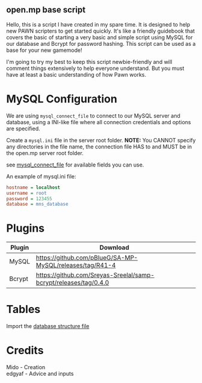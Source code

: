 ## open.mp base script
Hello, this is a script I have created in my spare time. It is designed to help new PAWN scripters to get started quickly.
It's like a friendly guidebook that covers the basic of starting a very basic and simple script using MySQL for our database and Bcrypt for password hashing. This script can be used as a base for your new gamemode!

I'm going to try my best to keep this script newbie-friendly and will comment things extensively to help everyone understand.
But you must have at least a basic understanding of how Pawn works.


# MySQL Configuration
We are using `mysql_connect_file` to connect to our MySQL server and database, using a INI-like file where all connection credentials and options are specified.

Create a `mysql.ini` file in the server root folder. 
**NOTE:** You CANNOT specify any directories in the file name, the connection file HAS to and MUST be in the open.mp server root folder.


see [mysql_connect_file](https://github.com/pBlueG/SA-MP-MySQL/wiki#mysql_connect_file) for available fields you can use.

An example of mysql.ini file:
```ini
hostname = localhost
username = root
password = 123455
database = mns_database
```

# Plugins
| Plugin      | Download    |
| ----------- | ----------- |
| MySQL       | https://github.com/pBlueG/SA-MP-MySQL/releases/tag/R41-4                |
| Bcrypt      | https://github.com/Sreyas-Sreelal/samp-bcrypt/releases/tag/0.4.0        |

# Tables
Import the [database structure file](https://github.com/midosvt/omp-base-script/blob/master/database/database_structure.sql)

# Credits
Mido    - Creation</br>
edgyaf  - Advice and inputs
